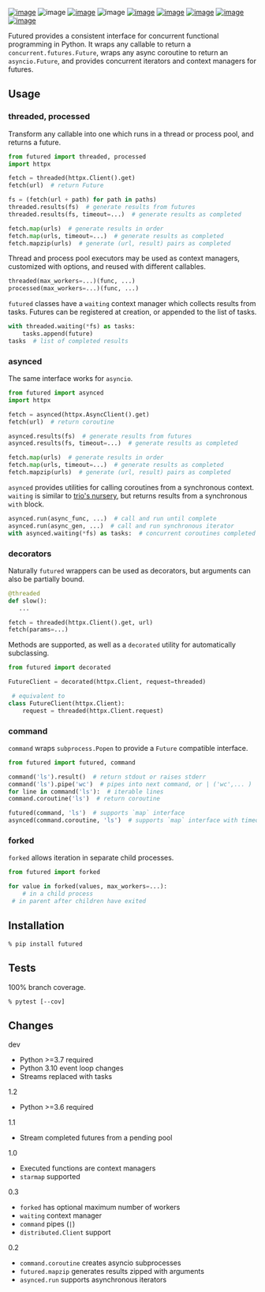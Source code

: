 [![image](https://img.shields.io/pypi/v/futured.svg)](https://pypi.org/project/futured/)
![image](https://img.shields.io/pypi/pyversions/futured.svg)
[![image](https://pepy.tech/badge/futured)](https://pepy.tech/project/futured)
![image](https://img.shields.io/pypi/status/futured.svg)
[![image](https://github.com/coady/futured/workflows/build/badge.svg)](https://github.com/coady/futured/actions)
[![image](https://codecov.io/gh/coady/futured/branch/main/graph/badge.svg)](https://codecov.io/github/coady/futured)
[![image](https://github.com/coady/futured/workflows/codeql/badge.svg)](https://github.com/coady/futured/security/code-scanning)
[![image](https://img.shields.io/badge/code%20style-black-000000.svg)](https://pypi.org/project/black/)
[![image](http://mypy-lang.org/static/mypy_badge.svg)](http://mypy-lang.org/)

Futured provides a consistent interface for concurrent functional programming in Python. It wraps any callable to return a `concurrent.futures.Future`, wraps any async coroutine to return an `asyncio.Future`, and provides concurrent iterators and context managers for futures.

## Usage
### threaded, processed
Transform any callable into one which runs in a thread or process pool, and returns a future.

```python
from futured import threaded, processed
import httpx

fetch = threaded(httpx.Client().get)
fetch(url)  # return Future

fs = (fetch(url + path) for path in paths)
threaded.results(fs)  # generate results from futures
threaded.results(fs, timeout=...)  # generate results as completed

fetch.map(urls)  # generate results in order
fetch.map(urls, timeout=...)  # generate results as completed
fetch.mapzip(urls)  # generate (url, result) pairs as completed
```

Thread and process pool executors may be used as context managers, customized with options, and reused with different callables.

```python
threaded(max_workers=...)(func, ...)
processed(max_workers=...)(func, ...)
```

`futured` classes have a `waiting` context manager which collects results from tasks. Futures can be registered at creation, or appended to the list of tasks.

```python
with threaded.waiting(*fs) as tasks:
    tasks.append(future)
tasks  # list of completed results
```

### asynced
The same interface works for `asyncio`.

```python
from futured import asynced
import httpx

fetch = asynced(httpx.AsyncClient().get)
fetch(url)  # return coroutine

asynced.results(fs)  # generate results from futures
asynced.results(fs, timeout=...)  # generate results as completed

fetch.map(urls)  # generate results in order
fetch.map(urls, timeout=...)  # generate results as completed
fetch.mapzip(urls)  # generate (url, result) pairs as completed
```

`asynced` provides utilities for calling coroutines from a synchronous context. `waiting` is similar to [trio's nursery](https://trio.readthedocs.io/en/latest/reference-core.html#nurseries-and-spawning), but returns results from a synchronous `with` block.

```python
asynced.run(async_func, ...)  # call and run until complete
asynced.run(async_gen, ...)  # call and run synchronous iterator
with asynced.waiting(*fs) as tasks:  # concurrent coroutines completed in a block
```

### decorators
Naturally `futured` wrappers can be used as decorators, but arguments can also be partially bound.

```python
@threaded
def slow():
   ...

fetch = threaded(httpx.Client().get, url)
fetch(params=...)
```

Methods are supported, as well as a `decorated` utility for automatically subclassing.

```python
from futured import decorated

FutureClient = decorated(httpx.Client, request=threaded)

 # equivalent to
class FutureClient(httpx.Client):
    request = threaded(httpx.Client.request)
```

### command
`command` wraps `subprocess.Popen` to provide a `Future` compatible interface.

```python
from futured import futured, command

command('ls').result()  # return stdout or raises stderr
command('ls').pipe('wc')  # pipes into next command, or | ('wc',... )
for line in command('ls'):  # iterable lines
command.coroutine('ls')  # return coroutine

futured(command, 'ls')  # supports `map` interface
asynced(command.coroutine, 'ls')  # supports `map` interface with timeout
```

### forked
`forked` allows iteration in separate child processes.

```python
from futured import forked

for value in forked(values, max_workers=...):
    # in a child process
 # in parent after children have exited
```

## Installation
```console
% pip install futured
```

## Tests
100% branch coverage.

```console
% pytest [--cov]
```

## Changes
dev

* Python >=3.7 required
* Python 3.10 event loop changes
* Streams replaced with tasks

1.2

* Python >=3.6 required

1.1

* Stream completed futures from a pending pool

1.0

* Executed functions are context managers
* `starmap` supported

0.3

* `forked` has optional maximum number of workers
* `waiting` context manager
* `command` pipes (`|`)
* `distributed.Client` support

0.2

* `command.coroutine` creates asyncio subprocesses
* `futured.mapzip` generates results zipped with arguments
* `asynced.run` supports asynchronous iterators
